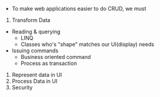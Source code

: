 - To make web applications easier to do CRUD, we must

1. Transform Data

- Reading & querying
  - LINQ
  - Classes who's "shape" matches our UI(display) needs
- Issuing commands
  - Business oriented command
  - Process as transaction

1. Represent data in UI
1. Process Data in UI
1. Security
